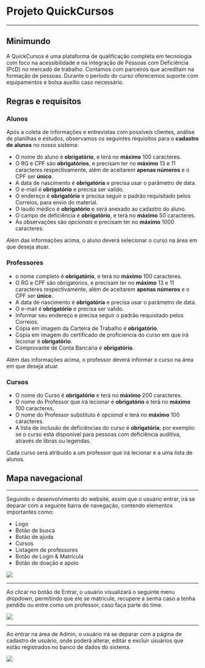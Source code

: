 # Projeto QuickCursos
---

## Minimundo

A QuickCursos é uma plataforma de qualificação completa em tecnologia com foco na acessibilidade e na integração de Pessoas com Deficiência (PcD) no mercado de trabalho. Contamos com parceiros que acreditam na formação de pessoas. Durante o período do curso oferecemos suporte com equipamentos e bolsa auxílio caso necessário.

<!---<img src="#" width="300" height="300">-->

## Regras e requisitos

### Alunos

Após a coleta de informações e entrevistas com possíveis clientes, análise de planilhas e estudos, observamos os seguintes requisitos para o **cadastro de alunos** no nosso sistema:

- O nome do aluno é **obrigatório**, e terá no **máximo** 100 caracteres.
- O RG e CPF são **obrigatórios**, e precisam ter no **máximo** 13 e 11 caracteres respectivamente, além de aceitarem **apenas números** e o CPF ser **único**.
- A data de nascimento é **obrigatória** e precisa usar o parâmetro de data.
- O e-mail é **obrigatório** e precisa ser valido.
- O endereço é **obrigatório** e precisa seguir o padrão requisitado pelos Correios, para envio do material.
- O laudo médico é **obrigatório** e será anexado ao cadastro do aluno.
- O campo de deficiência é **obrigatório**, e terá no **máximo** 50 caracteres.
- As observações são *opcionais* e precisam ter no **máximo** 1000 caracteres.

Além das informações acima, o aluno deverá selecionar o curso na área em que deseja atuar.

### Professores

  - o nome completo é **obrigatório**, e terá no **máximo** 100 caracteres.
  - O RG e CPF são obrigatórios, e precisam ter no **máximo** 13 e 11 caracteres respectivamente, além de aceitarem **apenas números** e o CPF ser **único**.
  - A data de nascimento é **obrigatória** e precisa usar o parâmetro de data.
  - O e-mail é **obrigatório** e precisa ser valido.
  - Informar seu endereço e precisa seguir o padrão requisitado pelos Correios.
  - Cópia em imagem da Carteira de Trabalho é **obrigatório**.
  - Cópia em imagem do certificado de proficiencia do curso em que irá lecionar é **obrigatório**.
  - Comprovante de Conta Bancária é **obrigatório**.

  Além das informações acima, o professor deverá informar o curso na área em que deseja atuar.

  ### Cursos

  - O nome do Curso é **obrigatório** e terá no **máximo** 200 caracteres.
  - O nome do Professor que irá lecionar é **obrigatório** e terá no **máximo** 100 caracteres.
  - O nome do Professor substituto é *opcional* e terá no **máximo** 100 caracteres.
  - A lista de inclusão de deficiências do curso é **obrigatória**, por exemplo: se o curso está disponível para pessoas com deficiência auditiva, através de libras ou legendas.

   Cada curso será atribuído a um professor que irá lecionar e a uma lista de alunos.

## Mapa navegacional

---

Seguindo o desenvolvimento do website, assim que o usuário entrar, irá se deparar com a seguinte barra de navegação, contendo elementos importantes como:
- Logo
- Botão de busca
- Botão de ajuda
- Cursos
- Listagem de professores
- Botão de Login & Matrícula
- Botão de doação e apoio

<img src="https://i.imgur.com/ACQnYTc.png">

---

Ao clicar no botão de Entrar, o usuário visualizará o seguinte menu *dropdown*, permitindo que ele se matricule, recupere a senha caso a tenha perdido ou entre como um professor, caso faça parte do time.

<img src="https://i.imgur.com/morCAFD.png">

---

Ao entrar na área de Admin, o usuário irá se deparar com a página de cadastro de usuário, onde poderá alterar, editar e excluir usuários que estão registrados no banco de dados do sistema.

<img src="https://i.imgur.com/TYJblSI.png">